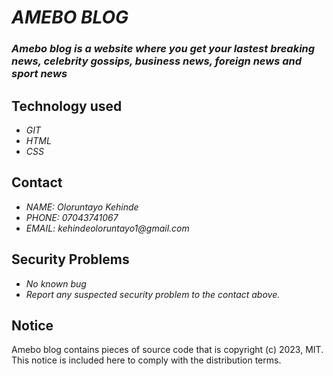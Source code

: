 # _AMEBO BLOG_
### _Amebo blog is a website where you get your lastest breaking news, celebrity gossips, business news, foreign news and sport news_

## Technology used
* _GIT_
* _HTML_
* _CSS_

## Contact
* _NAME: Oloruntayo Kehinde_
* _PHONE: 07043741067_
* _EMAIL: kehindeoloruntayo1@gmail.com_

## Security Problems
* _No known bug_
* _Report any suspected security problem to the contact above._

## Notice
Amebo blog contains pieces of source code that is copyright (c) 2023, MIT. This notice is included here to comply with the distribution terms.